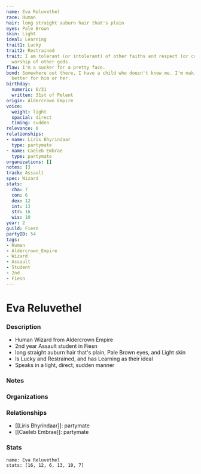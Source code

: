 ```yaml
---
name: Eva Reluvethel
race: Human
hair: long straight auburn hair that's plain
eyes: Pale Brown
skin: Light
ideal: Learning
trait1: Lucky
trait2: Restrained
trait: I am tolerant (or intolerant) of other faiths and respect (or condemn) the
  worship of other gods.
flaw: I'm a sucker for a pretty face.
bond: Somewhere out there, I have a child who doesn't know me. I'm making the world
  better for him or her.
birthday:
  numeric: 6/31
  written: 31st of Pelent
origin: Aldercrown Empire
voice:
  weight: light
  spacial: direct
  timing: sudden
relevance: 0
relationships:
- name: Liris Bhyrindaar
  type: partymate
- name: Caeleb Embrae
  type: partymate
organizations: []
notes: []
track: Assault
spec: Wizard
stats:
  cha: 7
  con: 6
  dex: 12
  int: 13
  str: 16
  wis: 10
year: 2
guild: Fiesn
partyID: 54
tags:
- Human
- Aldercrown_Empire
- Wizard
- Assault
- Student
- 2nd
- Fiesn
---
```

# Eva Reluvethel
### Description
- Human Wizard from Aldercrown Empire
- 2nd year Assault student in Fiesn
- long straight auburn hair that's plain, Pale Brown eyes, and Light skin
- Is Lucky and Restrained, and has Learning as their ideal
- Speaks in a light, direct, sudden manner

### Notes

### Organizations

### Relationships
- [[Liris Bhyrindaar]]: partymate
- [[Caeleb Embrae]]: partymate

### Stats
```statblock
name: Eva Reluvethel
stats: [16, 12, 6, 13, 10, 7]
```